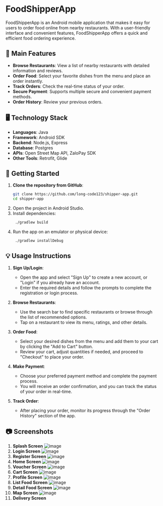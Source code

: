 # FoodShipperApp

FoodShipperApp is an Android mobile application that makes it easy for users to order food online from nearby restaurants. With a user-friendly interface and convenient features, FoodShipperApp offers a quick and efficient food ordering experience.

## 📱 Main Features

- **Browse Restaurants**: View a list of nearby restaurants with detailed information and reviews.
- **Order Food**: Select your favorite dishes from the menu and place an order instantly.
- **Track Orders**: Check the real-time status of your order.
- **Secure Payment**: Supports multiple secure and convenient payment methods.
- **Order History**: Review your previous orders.

## 🖥️ Technology Stack

- **Languages**: Java
- **Framework**: Android SDK
- **Backend**: Node.js, Express
- **Database**: Postgres
- **APIs**: Open Street Map API, ZaloPay SDK
- **Other Tools**: Retrofit, Glide

## 🚀 Getting Started

1. **Clone the repository from GitHub**:
   ```bash
   git clone https://github.com/long-code123/shipper-app.git
   cd shipper-app
   ```
2. Open the project in Android Studio.
3. Install dependencies:
   ```bash
    ./gradlew build
   ```
5. Run the app on an emulator or physical device:
   ```bash
    ./gradlew installDebug
   ```

## 💡 Usage Instructions

1. **Sign Up/Login**:
   - Open the app and select "Sign Up" to create a new account, or "Login" if you already have an account.
   - Enter the required details and follow the prompts to complete the registration or login process.

2. **Browse Restaurants**:
   - Use the search bar to find specific restaurants or browse through the list of recommended options.
   - Tap on a restaurant to view its menu, ratings, and other details.

3. **Order Food**:
   - Select your desired dishes from the menu and add them to your cart by clicking the "Add to Cart" button.
   - Review your cart, adjust quantities if needed, and proceed to "Checkout" to place your order.

4. **Make Payment**:
   - Choose your preferred payment method and complete the payment process.
   - You will receive an order confirmation, and you can track the status of your order in real-time.

5. **Track Order**:
   - After placing your order, monitor its progress through the "Order History" section of the app.

## 📷 Screenshots
1. **Splash Screen**
   ![image](https://github.com/user-attachments/assets/18a4367b-7f09-4860-8683-df3bdd3f7576)
2. **Login Screen**
   ![image](https://github.com/user-attachments/assets/4475b8ad-9b1f-440c-8357-17d4bc973cdb)
3. **Register Screen**
   ![image](https://github.com/user-attachments/assets/caf815fa-02b2-4ccd-a708-e09952729f21)
4. **Home Screen**
   ![image](https://github.com/user-attachments/assets/1a660f24-bb40-43ac-a168-01772d19d3a4)
5. **Voucher Screen**
    ![image](https://github.com/user-attachments/assets/7115faf4-2dd9-4919-ab36-2b64657cedad)
6. **Cart Screen**
    ![image](https://github.com/user-attachments/assets/acc601e1-4aea-4cad-a264-754fe8953aa4)
7. **Profile Screen**
    ![image](https://github.com/user-attachments/assets/34ea6832-b82c-42da-8055-a2519c158817)
8. **List Food Screen**
    ![image](https://github.com/user-attachments/assets/16719e3a-b22e-4214-8e98-1cec766c1b70)
9. **Detail Food Screen**
    ![image](https://github.com/user-attachments/assets/43bca586-2c6e-4892-a0e2-ff3d498e06c6)
10. **Map Screen**
    ![image](https://github.com/user-attachments/assets/8ad3c07d-b348-4291-84b9-985e3bd90292)
11. **Delivery Screen**

